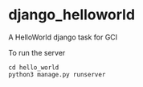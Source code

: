 # django_helloworld
A HelloWorld django task for GCI

To run the server
```console
cd hello_world
python3 manage.py runserver
```

